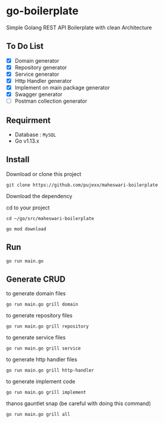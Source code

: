 # go-boilerplate
Simple Golang REST API Boilerplate with clean Architecture

## To Do List
- [x] Domain generator
- [x] Repository generator
- [x] Service generator
- [x] Http Handler generator
- [x] Implement on main package generator
- [x] Swagger generator
- [ ] Postman collection generator

## Requirment
- Database : `MySQL`
- Go v1.13.x
## Install 
Download or clone this project
```shell script
git clone https://github.com/pujexx/maheswari-boilerplate
```
Download the dependency

cd to your project 
```
cd ~/go/src/maheswari-boilerplate
```
```shell script
go mod download
```
## Run

```shell script
go run main.go
```

## Generate CRUD
to generate domain files
```shell script
go run main.go grill domain
```
to generate repository files
```shell script
go run main.go grill repository
```
to generate service files
```shell script
go run main.go grill service
```
to generate http handler files
```shell script
go run main.go grill http-handler
```
to generate implement code
```shell script
go run main.go grill implement
```
thanos gauntlet snap 
(be careful with doing this command) 
```shell script
go run main.go grill all
```

